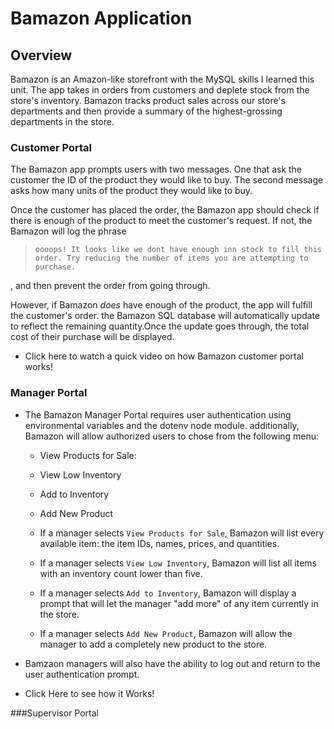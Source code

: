# Bamazon Application

## Overview

Bamazon is an Amazon-like storefront with the MySQL skills I learned this unit. The app takes in orders from customers and deplete stock from the store's inventory. Bamazon tracks product sales across our store's departments and then provide a summary of the highest-grossing departments in the store.


### Customer Portal

 The Bamazon app prompts users with two messages. One that ask the customer the ID of the product they would like to buy. The second message asks how many units of the product they would like to buy.

Once the customer has placed the order, the Bamazon app should check if there is enough of the product to meet the customer's request. If not, the Bamazon will log the phrase 
>`oooops! It looks like we dont have enough inn stock to fill this order. Try reducing the number of items you are attempting to purchase.`

, and then prevent the order from going through.

However, if Bamazon _does_ have enough of the product, the app will fulfill the customer's order. the Bamazon SQL database will automatically update to reflect the remaining quantity.Once the update goes through,  the total cost of their purchase will be displayed.

* Click here to watch a quick video on how Bamazon customer portal works!

### Manager Portal
* The Bamazon Manager Portal requires user authentication using environmental variables and the dotenv node module. additionally, Bamazon will allow authorized users to chose from the following menu:

    * View Products for Sale: 
    
    * View Low Inventory
    
    * Add to Inventory
    
    * Add New Product

  * If a manager selects `View Products for Sale`, Bamazon will list every available item: the item IDs, names, prices, and quantities.

  * If a manager selects `View Low Inventory`, Bamazon will list all items with an inventory count lower than five.

  * If a manager selects `Add to Inventory`, Bamazon will display a prompt that will let the manager "add more" of any item currently in the store.

  * If a manager selects `Add New Product`, Bamazon will allow the manager to add a completely new product to the store.

* Bamzaon managers will also have the ability to log out and return to the user authentication prompt.

* Click Here to see how it Works!

###Supervisor Portal

